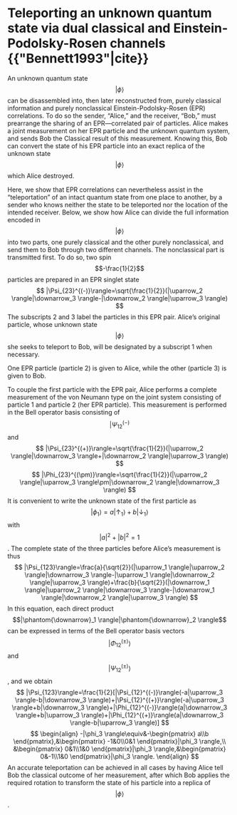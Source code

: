 # Teleporting an unknown quantum state via dual classical and Einstein-Podolsky-Rosen channels {{"Bennett1993"|cite}}

An unknown quantum state $$|\phi \rangle$$ can be disassembled into, then later reconstructed from, purely
classical information and purely nonclassical Einstein-Podolsky-Rosen (EPR) correlations. To do
so the sender, “Alice,” and the receiver, “Bob,” must prearrange the sharing of an EPR—correlated
pair of particles. Alice makes a joint measurement on her EPR particle and the unknown quantum
system, and sends Bob the Classical result of this measurement. Knowing this, Bob can convert the
state of his EPR particle into an exact replica of the unknown state $$|\phi \rangle$$ which Alice destroyed.

Here, we show that
EPR correlations can nevertheless assist in the “teleportation” of an intact quantum state from one place to
another, by a sender who knows neither the state to be
teleported nor the location of the intended receiver.
Below, we show how
Alice can divide the full information encoded in $$|\phi \rangle$$ into
two parts, one purely classical and the other purely nonclassical, and send them to Bob through two different
channels.
The nonclassical part is transmitted first. To do so,
two spin$$-\frac{1}{2}$$ particles are prepared in an EPR singlet state
$$
|\Psi_{23}^{(-)}\rangle=\sqrt{\frac{1}{2}}(|\uparrow_2 \rangle|\downarrow_3 \rangle-|\downarrow_2 \rangle|\uparrow_3 \rangle)
$$
The subscripts 2 and 3 label the particles in this EPR
pair. Alice’s original particle, whose unknown state $$|\phi \rangle$$
she seeks to teleport to Bob, will be designated by a
subscript 1 when necessary.

One EPR particle (particle 2) is given to Alice, while the other (particle 3) is given to Bob.

To couple the first particle with the EPR pair, Alice
performs a complete measurement of the von Neumann
type on the joint system consisting of particle 1 and particle 2 (her EPR particle). This measurement is performed
in the Bell operator basis consisting of $$|\Psi_{12}^{(-)}$$ and
$$
|\Psi_{23}^{(+)}\rangle=\sqrt{\frac{1}{2}}(|\uparrow_2 \rangle|\downarrow_3 \rangle+|\downarrow_2 \rangle|\uparrow_3 \rangle)
$$
$$
|\Phi_{23}^{(\pm)}\rangle=\sqrt{\frac{1}{2}}(|\uparrow_2 \rangle|\uparrow_3 \rangle\pm|\downarrow_2 \rangle|\downarrow_3 \rangle)
$$
It is convenient to write the unknown state of the first particle as 
$$
|\phi_1 \rangle=a|\uparrow_1 \rangle+b|\downarrow_1 \rangle
$$
with $$|a|^2+|b|^2=1$$. The complete state of the three
particles before Alice’s measurement is thus
$$
|\Psi_{123}\rangle=\frac{a}{\sqrt{2}}(|\uparrow_1 \rangle|\uparrow_2 \rangle|\downarrow_3 \rangle-|\uparrow_1 \rangle|\downarrow_2 \rangle|\uparrow_3 \rangle)+\frac{b}{\sqrt{2}}(|\downarrow_1 \rangle|\uparrow_2 \rangle|\downarrow_3 \rangle-|\downarrow_1 \rangle|\downarrow_2 \rangle|\uparrow_3 \rangle)
$$
In this equation, each direct product $$|\phantom{\downarrow}_1 \rangle|\phantom{\downarrow}_2 \rangle$$ can be expressed in terms of the Bell operator basis vectors $$|\Phi_{12}^{(\pm)}\rangle$$
and $$|\Psi_{12}^{(\pm)}\rangle$$, and we obtain
$$
|\Psi_{123}\rangle=\frac{1}{2}[|\Psi_{12}^{(-)}\rangle(-a|\uparrow_3 \rangle-b|\downarrow_3 \rangle)+|\Psi_{12}^{(+)}\rangle(-a|\uparrow_3 \rangle+b|\downarrow_3 \rangle)+|\Phi_{12}^{(-)}\rangle(a|\downarrow_3 \rangle+b|\uparrow_3 \rangle)+|\Phi_{12}^{(+)}\rangle(a|\downarrow_3 \rangle-b|\uparrow_3 \rangle)]
$$
$$
\begin{align}
-|\phi_3 \rangle\equiv&-\begin{pmatrix}
a\\b
\end{pmatrix},&\begin{pmatrix}
-1&0\\0&1
\end{pmatrix}|\phi_3 \rangle,\\
&\begin{pmatrix}
0&1\\1&0
\end{pmatrix}|\phi_3 \rangle,&\begin{pmatrix}
0&-1\\1&0
\end{pmatrix}|\phi_3 \rangle.
\end{align}
$$
An
accurate teleportation can be achieved in all cases by
having Alice tell Bob the classical outcome of her measurement, after which Bob applies the required rotation
to transform the state of his particle into a replica of $$|\phi \rangle$$.






